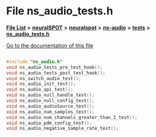 

# File ns\_audio\_tests.h

[**File List**](files.md) **>** [**neuralSPOT**](dir_75594cce7c7773aa3cb253214bf56510.md) **>** [**neuralspot**](dir_b737d82f35ec218ac5a7ef4105db9c0e.md) **>** [**ns-audio**](dir_45211a8475460839574f71aa108f4957.md) **>** [**tests**](dir_ebce5d9663c103d379a321152159c42b.md) **>** [**ns\_audio\_tests.h**](ns__audio__tests_8h.md)

[Go to the documentation of this file](ns__audio__tests_8h.md)

```C++

#include "ns_audio.h"
void ns_audio_tests_pre_test_hook();
void ns_audio_tests_post_test_hook();
void ns_switch_audio_test();
void ns_audio_init_test();
void ns_audio_api_test();
void ns_audio_null_handle_test();
void ns_audio_null_config_test();
void ns_audio_audioSource_test();
void ns_audio_num_samples_test();
void ns_audio_num_channels_greater_than_2_test();
void ns_audio_pdm_config_test();
void ns_audio_negative_sample_rate_test();

```

